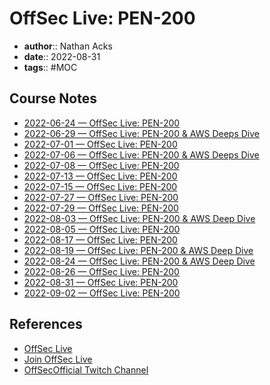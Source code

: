 # OffSec Live: PEN-200

* **author**:: Nathan Acks
* **date**:: 2022-08-31
* **tags**:: #MOC

## Course Notes

* [2022-06-24 — OffSec Live: PEN-200](../log/2022-06-24-offsec-live-pen-200.md)
* [2022-06-29 — OffSec Live: PEN-200 & AWS Deeps Dive](../log/2022-06-29-offsec-live-pen-200-and-aws-deep-dive.md)
* [2022-07-01 — OffSec Live: PEN-200](../log/2022-07-01-offsec-live-pen-200.md)
* [2022-07-06 — OffSec Live: PEN-200 & AWS Deeps Dive](../log/2022-07-06-offsec-live-pen-200-and-aws-deep-dive.md)
* [2022-07-08 — OffSec Live: PEN-200](../log/2022-07-08-offsec-live-pen-200.md)
* [2022-07-13 — OffSec Live: PEN-200](../log/2022-07-13-offsec-live-pen-200.md)
* [2022-07-15 — OffSec Live: PEN-200](../log/2022-07-15-offsec-live-pen-200.md)
* [2022-07-27 — OffSec Live: PEN-200](../log/2022-07-27-offsec-live-pen-200.md)
* [2022-07-29 — OffSec Live: PEN-200](../log/2022-07-29-offsec-live-pen-200.md)
* [2022-08-03 — OffSec Live: PEN-200 & AWS Deep Dive](../log/2022-08-03-offsec-live-pen-200-and-aws-deep-dive.md)
* [2022-08-05 — OffSec Live: PEN-200](../log/2022-08-05-offsec-live-pen-200.md)
* [2022-08-17 — OffSec Live: PEN-200](../log/2022-08-17-offsec-live-pen-200.md)
* [2022-08-19 — OffSec Live: PEN-200 & AWS Deep Dive](../log/2022-08-19-offsec-live-pen-200-and-aws-deep-dive.md)
* [2022-08-24 — OffSec Live: PEN-200 & AWS Deep Dive](../log/2022-08-24-offsec-live-pen-200-and-aws-deep-dive.md)
* [2022-08-26 — OffSec Live: PEN-200](../log/2022-08-26-offsec-live-pen-200.md)
* [2022-08-31 — OffSec Live: PEN-200](../log/2022-08-31-offsec-live-pen-200.md)
* [2022-09-02 — OffSec Live: PEN-200](../log/2022-09-02-offsec-live-pen-200.md)

## References

* [OffSec Live](https://www.offensive-security.com/offsec/offsec-live/)
* [Join OffSec Live](https://learn.offensive-security.com/offsec-live-webinars)
* [OffSecOfficial Twitch Channel](https://www.twitch.tv/offsecofficial)
